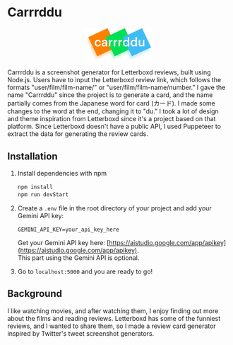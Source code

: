 # Carrrddu

<p align="center">
  <img src="public/assets/logo.svg" alt="Logo" width="30%">
</p>

Carrrddu is a screenshot generator for Letterboxd reviews, built using Node.js. Users have to input the Letterboxd review link, which follows the formats "user/film/film-name/" or "user/film/film-name/number." I gave the name "Carrrddu" since the project is to generate a card, and the name partially comes from the Japanese word for card (カード). I made some changes to the word at the end, changing it to "du."
I took a lot of design and theme inspiration from Letterboxd since it's a project based on that platform. Since Letterboxd doesn't have a public API, I used Puppeteer to extract the data for generating the review cards.

## Installation

1. Install dependencies with npm
   ```bash
   npm install
   npm run devStart
   ```

2. Create a `.env` file in the root directory of your project and add your Gemini API key:
   ```
   GEMINI_API_KEY=your_api_key_here
   ```
   Get your Gemini API key here: [https://aistudio.google.com/app/apikey](https://aistudio.google.com/app/apikey).
   <br>This part using the Gemini API is optional.

4. Go to `localhost:5000` and you are ready to go!
    
## Background

I like watching movies, and after watching them, I enjoy finding out more about the films and reading reviews. Letterboxd has some of the funniest reviews, and I wanted to share them, so I made a review card generator inspired by Twitter's tweet screenshot generators.
